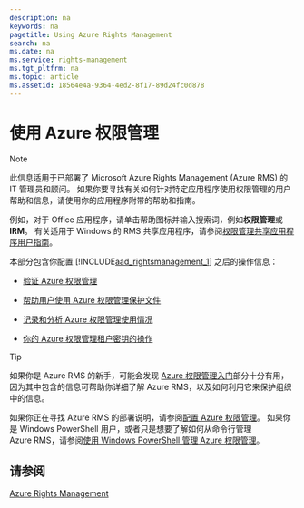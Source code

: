 ```yaml
---
description: na
keywords: na
pagetitle: Using Azure Rights Management
search: na
ms.date: na
ms.service: rights-management
ms.tgt_pltfrm: na
ms.topic: article
ms.assetid: 18564e4a-9364-4ed2-8f17-89d24fc0d878
---
```

# 使用 Azure 权限管理
> [!NOTE]
> 此信息适用于已部署了 Microsoft Azure Rights Management (Azure RMS) 的 IT 管理员和顾问。 如果你要寻找有关如何针对特定应用程序使用权限管理的用户帮助和信息，请使用你的应用程序附带的帮助和指南。
> 
> 例如，对于 Office 应用程序，请单击帮助图标并输入搜索词，例如**权限管理**或 **IRM**。 有关适用于 Windows 的 RMS 共享应用程序，请参阅[权限管理共享应用程序用户指南](http://technet.microsoft.com/library/dn339006.aspx)。

本部分包含你配置 [!INCLUDE[aad_rightsmanagement_1](../Token/aad_rightsmanagement_1_md.md)] 之后的操作信息：

-   [验证 Azure 权限管理](../Topic/Verifying_Azure_Rights_Management.md)

-   [帮助用户使用 Azure 权限管理保护文件](../Topic/Helping_Users_to_Protect_Files_by_Using_Azure_Rights_Management.md)

-   [记录和分析 Azure 权限管理使用情况](../Topic/Logging_and_Analyzing_Azure_Rights_Management_Usage.md)

-   [你的 Azure 权限管理租户密钥的操作](../Topic/Operations_for_Your_Azure_Rights_Management_Tenant_Key.md)

> [!TIP]
> 如果你是 Azure RMS 的新手，可能会发现 [Azure 权限管理入门](../Topic/Getting_Started_with_Azure_Rights_Management.md)部分十分有用，因为其中包含的信息可帮助你详细了解 Azure RMS，以及如何利用它来保护组织中的信息。
> 
> 如果你正在寻找 Azure RMS 的部署说明，请参阅[配置 Azure 权限管理](../Topic/Configuring_Azure_Rights_Management.md)。 如果你是 Windows PowerShell 用户，或者只是想要了解如何从命令行管理 Azure RMS，请参阅[使用 Windows PowerShell 管理 Azure 权限管理](../Topic/Administering_Azure_Rights_Management_by_Using_Windows_PowerShell.md)。

## 请参阅
[Azure Rights Management](../Topic/Azure_Rights_Management.md)

